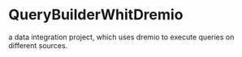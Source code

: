 # QueryBuilderWhitDremio
a data integration project, which uses dremio to execute queries on different sources.
